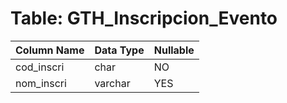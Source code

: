 # Table: GTH_Inscripcion_Evento

| Column Name | Data Type | Nullable |
|-------------|-----------|----------|
| cod_inscri | char | NO |
| nom_inscri | varchar | YES |
